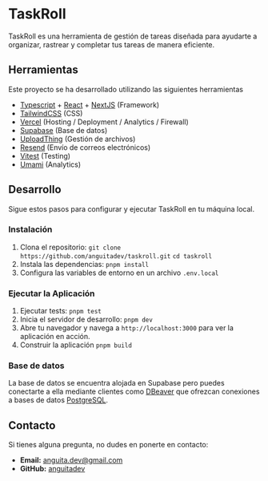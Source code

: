 
# TaskRoll
TaskRoll es una herramienta de gestión de tareas diseñada para ayudarte a organizar, rastrear y completar tus tareas de manera eficiente.
## Herramientas
Este proyecto se ha desarrollado utilizando las siguientes herramientas
- [Typescript](https://www.typescriptlang.org/) + [React](https://react.dev/) + [NextJS](https://nextjs.org/) (Framework)
- [TailwindCSS](https://tailwindcss.com/) (CSS)
- [Vercel](https://vercel.com/) (Hosting / Deployment / Analytics / Firewall)
- [Supabase](https://supabase.com/) (Base de datos)
- [UploadThing](https://uploadthing.com/) (Gestión de archivos)
- [Resend](https://resend.com/) (Envío de correos electrónicos)
- [Vitest](https://vitest.dev/) (Testing)
- [Umami](https://umami.is/) (Analytics)
## Desarrollo 
Sigue estos pasos para configurar y ejecutar TaskRoll en tu máquina local. 
### Instalación
1. Clona el repositorio: 
`git clone https://github.com/anguitadev/taskroll.git` 
`cd taskroll`
2. Instala las dependencias:
`pnpm install`
3. Configura las variables de entorno en un archivo `.env.local`
### Ejecutar la Aplicación
1. Ejecutar tests: 
`pnpm test`
2. Inicia el servidor de desarrollo: 
`pnpm dev`
3. Abre tu navegador y navega a `http://localhost:3000` para ver la aplicación en acción.
4. Construir la aplicación
`pnpm build`
### Base de datos
La base de datos se encuentra alojada en Supabase pero puedes conectarte a ella mediante clientes como [DBeaver](https://dbeaver.io/) que ofrezcan conexiones a bases de datos [PostgreSQL](https://www.postgresql.org/).
## Contacto
Si tienes alguna pregunta, no dudes en ponerte en contacto:
- **Email:** [anguita.dev@gmail.com](mailto:anguita.dev@gmail.com)
- **GitHub:** [anguitadev](https://github.com/anguitadev)